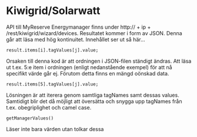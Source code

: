 # Kiwigrid/Solarwatt

API till MyReserve Energymanager finns under http:// + ip + /rest/kiwigrid/wizard/devices. Resultatet kommer i form av JSON. Denna går att läsa med hög kontinuitet. Innehållet ser ut så här...

```
result.items[i].tagValues[j].value;
```

Orsaken till denna kod är att ordningen i JSON-filen ständigt ändras. Att läsa ut t.ex. 5:e item i ordningen (enligt nedanstående exempel) för att nå specifikt värde går ej. Förutom detta finns en mängd oönskad data. 

```
result.items[5].tagValues[j].value;
```

Lösningen är att iterera genom samtliga tagNames samt dessas values. Samtidigt blir det då möjligt att översätta och snygga upp tagNames från  t.ex. obegriplighet och camel case.

```getManagerValues()```

Läser inte bara värden utan tolkar dessa 
